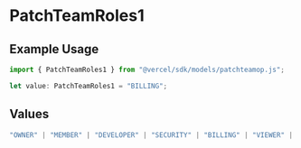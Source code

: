 # PatchTeamRoles1

## Example Usage

```typescript
import { PatchTeamRoles1 } from "@vercel/sdk/models/patchteamop.js";

let value: PatchTeamRoles1 = "BILLING";
```

## Values

```typescript
"OWNER" | "MEMBER" | "DEVELOPER" | "SECURITY" | "BILLING" | "VIEWER" | "VIEWER_FOR_PLUS" | "CONTRIBUTOR"
```